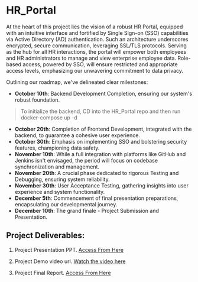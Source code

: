 # HR_Portal

At the heart of this project lies the vision of a robust HR Portal, equipped with an
intuitive interface and fortified by Single Sign-on (SSO) capabilities via Active Directory
(AD) authentication. Such an architecture underscores encrypted, secure
communication, leveraging SSL/TLS protocols. Serving as the hub for all HR
interactions, the portal will empower both employees and HR administrators to manage
and view enterprise employee data. Role-based access, powered by SSO, will ensure
restricted and appropriate access levels, emphasizing our unwavering commitment to
data privacy.

Outlining our roadmap, we've delineated clear milestones:
- **October 10th**: Backend Development Completion, ensuring our system's robust
foundation.

> To initialize the backend, CD into the HR_Portal repo and then run
> docker-compose up -d   

- **October 20th**: Completion of Frontend Development, integrated with the
backend, to guarantee a cohesive user experience.
- **October 30th**: Emphasis on implementing SSO and bolstering security features,
championing data safety.
- **November 10th**: While a full integration with platforms like GitHub and Jenkins
isn't envisaged, the period will focus on codebase synchronization and
management.
- **November 20th**: A crucial phase dedicated to rigorous Testing and Debugging,
ensuring system reliability.
- **November 30th**: User Acceptance Testing, gathering insights into user
experience and system functionality.
- **December 5th**: Commencement of final presentation preparations,
encapsulating our developmental journey.
- **December 10th**: The grand finale - Project Submission and Presentation.




## Project Deliverables:
1. Project Presentation PPT. [Access From Here](https://github.com/sureshravuris/HR-Portal-Final-Project/blob/master/HR%20App%20Presentation%20-%20Final.pptx)

2. Project Demo video url. [Watch the video here](https://youtu.be/EdBM9d8RQUE)
3. Project Final Report. [Access From Here](https://github.com/sureshravuris/HR-Portal-Final-Project/blob/master/_Enterprise%20HR%20Portal%20Final%20Report.pdf)
